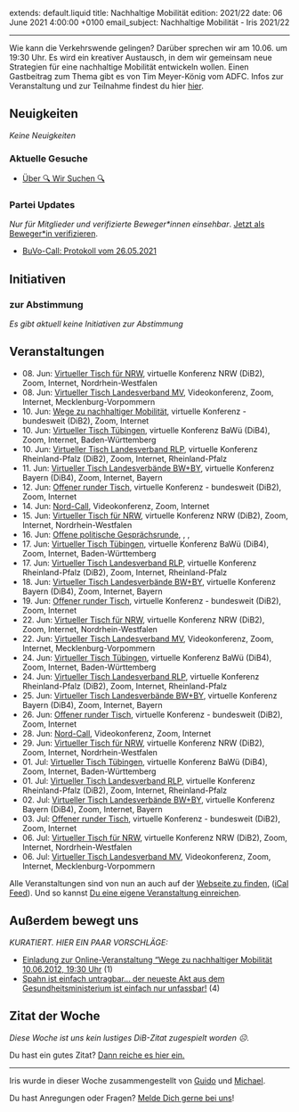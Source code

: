 
extends: default.liquid
title: Nachhaltige Mobilität
edition: 2021/22
date: 06 June 2021 4:00:00 +0100
email_subject: Nachhaltige Mobilität - Iris 2021/22

---
Wie kann die Verkehrswende gelingen? Darüber sprechen wir am 10.06. um 19:30 Uhr. Es wird ein kreativer Austausch, in dem wir gemeinsam neue Strategien für eine nachhaltige Mobilität entwickeln wollen.
Einen Gastbeitrag zum Thema gibt es von Tim Meyer-König vom ADFC. Infos zur Veranstaltung und zur Teilnahme findest du hier [hier](https://bewegung.jetzt/veranstaltungen/wege-zu-nachhaltiger-mobilitaet/).

## Neuigkeiten

_Keine Neuigkeiten_

### Aktuelle Gesuche

 - [Über 🔍 Wir Suchen 🔍](https://marktplatz.bewegung.jetzt/t/ueber-wir-suchen/8837)

### Partei Updates

_Nur für Mitglieder und verifizierte Beweger\*innen einsehbar_. [Jetzt als Beweger\*in verifizieren](https://bewegung.jetzt/bewegerin-werden/).

 - [BuVo-Call: Protokoll vom 26.05.2021](https://marktplatz.bewegung.jetzt/t/buvo-call-protokoll-vom-26-05-2021/38187)

## Initiativen

### zur Abstimmung
_Es gibt aktuell keine Initiativen zur Abstimmung_

## Veranstaltungen

 - 08.&nbsp;Jun: [Virtueller Tisch für NRW](https://bewegung.jetzt/veranstaltungen/virtueller-tisch-landesverbaende-bwby-2021-06-08/), virtuelle Konferenz NRW (DiB2), Zoom, Internet, Nordrhein-Westfalen
 - 08.&nbsp;Jun: [Virtueller Tisch Landesverband MV](https://bewegung.jetzt/veranstaltungen/mv-call-2021-06-08/), Videokonferenz, Zoom, Internet, Mecklenburg-Vorpommern
 - 10.&nbsp;Jun: [Wege zu nachhaltiger Mobilität](https://bewegung.jetzt/veranstaltungen/wege-zu-nachhaltiger-mobilitaet/), virtuelle Konferenz - bundesweit (DiB2), Zoom, Internet
 - 10.&nbsp;Jun: [Virtueller Tisch Tübingen](https://bewegung.jetzt/veranstaltungen/virtueller-tisch-tuebingen-2021-06-10/), virtuelle Konferenz BaWü (DiB4), Zoom, Internet, Baden-Württemberg
 - 10.&nbsp;Jun: [Virtueller Tisch Landesverband RLP](https://bewegung.jetzt/veranstaltungen/virtueller-tisch-landesverband-rlp-2021-06-10/), virtuelle Konferenz Rheinland-Pfalz (DiB2), Zoom, Internet, Rheinland-Pfalz
 - 11.&nbsp;Jun: [Virtueller Tisch Landesverbände BW+BY](https://bewegung.jetzt/veranstaltungen/virtueller-tisch-landesverbaende-bwby-2-2021-06-11/), virtuelle Konferenz Bayern (DiB4), Zoom, Internet, Bayern
 - 12.&nbsp;Jun: [Offener runder Tisch](https://bewegung.jetzt/veranstaltungen/offener-runder-tisch-2021-06-12/), virtuelle Konferenz - bundesweit (DiB2), Zoom, Internet
 - 14.&nbsp;Jun: [Nord-Call](https://bewegung.jetzt/veranstaltungen/nord-call-2021-06-14/), Videokonferenz, Zoom, Internet
 - 15.&nbsp;Jun: [Virtueller Tisch für NRW](https://bewegung.jetzt/veranstaltungen/virtueller-tisch-landesverbaende-bwby-2021-06-15/), virtuelle Konferenz NRW (DiB2), Zoom, Internet, Nordrhein-Westfalen
 - 16.&nbsp;Jun: [Offene politische Gesprächsrunde](https://bewegung.jetzt/veranstaltungen/offene-politische-gespraechsrunde-2021-06-16/), , , 
 - 17.&nbsp;Jun: [Virtueller Tisch Tübingen](https://bewegung.jetzt/veranstaltungen/virtueller-tisch-tuebingen-2021-06-17/), virtuelle Konferenz BaWü (DiB4), Zoom, Internet, Baden-Württemberg
 - 17.&nbsp;Jun: [Virtueller Tisch Landesverband RLP](https://bewegung.jetzt/veranstaltungen/virtueller-tisch-landesverband-rlp-2021-06-17/), virtuelle Konferenz Rheinland-Pfalz (DiB2), Zoom, Internet, Rheinland-Pfalz
 - 18.&nbsp;Jun: [Virtueller Tisch Landesverbände BW+BY](https://bewegung.jetzt/veranstaltungen/virtueller-tisch-landesverbaende-bwby-2-2021-06-18/), virtuelle Konferenz Bayern (DiB4), Zoom, Internet, Bayern
 - 19.&nbsp;Jun: [Offener runder Tisch](https://bewegung.jetzt/veranstaltungen/offener-runder-tisch-2021-06-19/), virtuelle Konferenz - bundesweit (DiB2), Zoom, Internet
 - 22.&nbsp;Jun: [Virtueller Tisch für NRW](https://bewegung.jetzt/veranstaltungen/virtueller-tisch-landesverbaende-bwby-2021-06-22/), virtuelle Konferenz NRW (DiB2), Zoom, Internet, Nordrhein-Westfalen
 - 22.&nbsp;Jun: [Virtueller Tisch Landesverband MV](https://bewegung.jetzt/veranstaltungen/mv-call-2021-06-22/), Videokonferenz, Zoom, Internet, Mecklenburg-Vorpommern
 - 24.&nbsp;Jun: [Virtueller Tisch Tübingen](https://bewegung.jetzt/veranstaltungen/virtueller-tisch-tuebingen-2021-06-24/), virtuelle Konferenz BaWü (DiB4), Zoom, Internet, Baden-Württemberg
 - 24.&nbsp;Jun: [Virtueller Tisch Landesverband RLP](https://bewegung.jetzt/veranstaltungen/virtueller-tisch-landesverband-rlp-2021-06-24/), virtuelle Konferenz Rheinland-Pfalz (DiB2), Zoom, Internet, Rheinland-Pfalz
 - 25.&nbsp;Jun: [Virtueller Tisch Landesverbände BW+BY](https://bewegung.jetzt/veranstaltungen/virtueller-tisch-landesverbaende-bwby-2-2021-06-25/), virtuelle Konferenz Bayern (DiB4), Zoom, Internet, Bayern
 - 26.&nbsp;Jun: [Offener runder Tisch](https://bewegung.jetzt/veranstaltungen/offener-runder-tisch-2021-06-26/), virtuelle Konferenz - bundesweit (DiB2), Zoom, Internet
 - 28.&nbsp;Jun: [Nord-Call](https://bewegung.jetzt/veranstaltungen/nord-call-2021-06-28/), Videokonferenz, Zoom, Internet
 - 29.&nbsp;Jun: [Virtueller Tisch für NRW](https://bewegung.jetzt/veranstaltungen/virtueller-tisch-landesverbaende-bwby-2021-06-29/), virtuelle Konferenz NRW (DiB2), Zoom, Internet, Nordrhein-Westfalen
 - 01.&nbsp;Jul: [Virtueller Tisch Tübingen](https://bewegung.jetzt/veranstaltungen/virtueller-tisch-tuebingen-2021-07-01/), virtuelle Konferenz BaWü (DiB4), Zoom, Internet, Baden-Württemberg
 - 01.&nbsp;Jul: [Virtueller Tisch Landesverband RLP](https://bewegung.jetzt/veranstaltungen/virtueller-tisch-landesverband-rlp-2021-07-01/), virtuelle Konferenz Rheinland-Pfalz (DiB2), Zoom, Internet, Rheinland-Pfalz
 - 02.&nbsp;Jul: [Virtueller Tisch Landesverbände BW+BY](https://bewegung.jetzt/veranstaltungen/virtueller-tisch-landesverbaende-bwby-2-2021-07-02/), virtuelle Konferenz Bayern (DiB4), Zoom, Internet, Bayern
 - 03.&nbsp;Jul: [Offener runder Tisch](https://bewegung.jetzt/veranstaltungen/offener-runder-tisch-2021-07-03/), virtuelle Konferenz - bundesweit (DiB2), Zoom, Internet
 - 06.&nbsp;Jul: [Virtueller Tisch für NRW](https://bewegung.jetzt/veranstaltungen/virtueller-tisch-landesverbaende-bwby-2021-07-06/), virtuelle Konferenz NRW (DiB2), Zoom, Internet, Nordrhein-Westfalen
 - 06.&nbsp;Jul: [Virtueller Tisch Landesverband MV](https://bewegung.jetzt/veranstaltungen/mv-call-2021-07-06/), Videokonferenz, Zoom, Internet, Mecklenburg-Vorpommern


Alle Veranstaltungen sind von nun an auch auf der [Webseite zu finden](https://bewegung.jetzt/veranstaltungen/), ([iCal Feed](https://bewegung.jetzt/?ical=1)). Und so kannst [Du eine eigene Veranstaltung einreichen](https://marktplatz.bewegung.jetzt/t/eine-veranstaltung-auf-der-webseite-einreichen/21379).


## Außerdem bewegt uns

_KURATIERT. HIER EIN PAAR VORSCHLÄGE:_
 - [Einladung zur Online-Veranstaltung &ldquo;Wege zu nachhaltiger Mobilität 10.06.2012, 19:30 Uhr](https://marktplatz.bewegung.jetzt/t/einladung-zur-online-veranstaltung-wege-zu-nachhaltiger-mobilitaet-10-06-2012-19-30-uhr/38201) (1)
 - [Spahn ist einfach untragbar&hellip; der neueste Akt aus dem Gesundheitsministerium ist einfach nur unfassbar!](https://marktplatz.bewegung.jetzt/t/spahn-ist-einfach-untragbar-der-neueste-akt-aus-dem-gesundheitsministerium-ist-einfach-nur-unfassbar/38215) (4)


## Zitat der Woche
_Diese Woche ist uns kein lustiges DiB-Zitat zugespielt worden ☹._

Du hast ein gutes Zitat? [Dann reiche es hier ein.](https://marktplatz.bewegung.jetzt/t/fortsetzung-lustige-dib-zitate/24431)


---

Iris wurde in dieser Woche zusammengestellt von [Guido](https://marktplatz.bewegung.jetzt/u/Guido/) und [Michael](https://marktplatz.bewegung.jetzt/u/MichaelVoss/).

Du hast Anregungen oder Fragen? [Melde Dich gerne bei uns](https://marktplatz.bewegung.jetzt/t/neu-iris-die-woechtliche-zusammenfasssung-zum-sonntagsbrunch/10990)!


